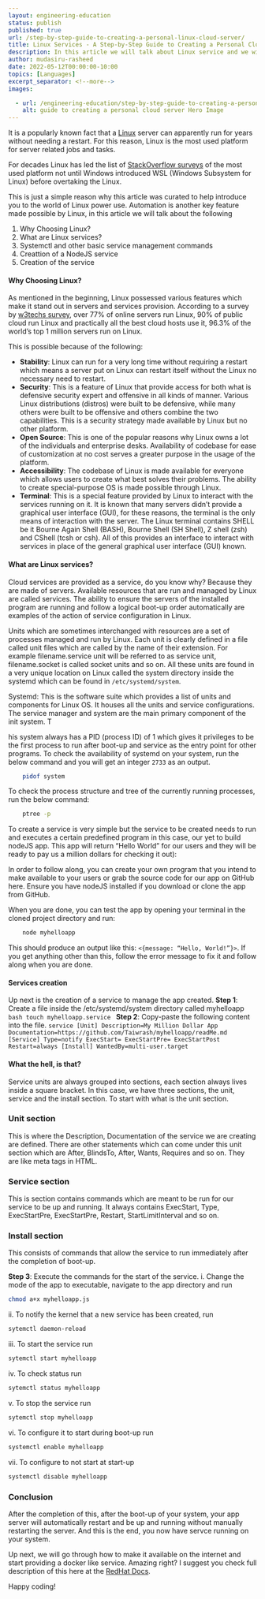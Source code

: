 ```yaml
---
layout: engineering-education
status: publish
published: true
url: /step-by-step-guide-to-creating-a-personal-linux-cloud-server/
title: Linux Services - A Step-by-Step Guide to Creating a Personal Cloud Server
description: In this article we will talk about Linux service and we will build one completely from scratch.
author: mudasiru-rasheed
date: 2022-05-12T00:00:00-10:00
topics: [Languages]
excerpt_separator: <!--more-->
images:

  - url: /engineering-education/step-by-step-guide-to-creating-a-personal-linux-cloud-server/hero.jpg
    alt: guide to creating a personal cloud server Hero Image
---
```

It is a popularly known fact that a [Linux](https://www.linux.org/) server can apparently run for years without needing a restart. For this reason, Linux is the most used platform for server related jobs and tasks. 
<!--more-->
For decades Linux has led the list of [StackOverflow surveys](https://insights.stackoverflow.com/survey/2019) of the most used platform not until Windows introduced WSL (Windows Subsystem for Linux) before overtaking the Linux. 

This is just a simple reason why this article was curated to help introduce you to the world of Linux power use. Automation is another key feature made possible by Linux, in this article we will talk about the following
1. Why Choosing Linux?
2. What are Linux services?
3. Systemctl and other basic service management commands
4. Creattion of a NodeJS service
5. Creation of the service
 
#### Why Choosing Linux?
As mentioned in the beginning, Linux possessed various features which make it stand out in servers and services provision. According to a survey by [w3techs survey](http://w3techs.com/technologies/overview/operating_system/all), over 77% of online servers run Linux, 90% of public cloud run Linux and practically all the best cloud hosts use it, 96.3% of the world’s top 1 million servers run on Linux. 

This is possible because of the following:
- **Stability**: Linux can run for a very long time without requiring a restart which means a server put on Linux can restart itself without the Linux no necessary need to restart.
- **Security**: This is a feature of Linux that provide access for both what is defensive security expert and offensive in all kinds of manner. Various Linux distributions (distros) were built to be defensive, while many others were built to be offensive and others combine the two capabilities. This is a security strategy made available by Linux but no other platform.
- **Open Source**: This is one of the popular reasons why Linux owns a lot of the individuals and enterprise desks.  Availability of codebase for ease of customization at no cost serves a greater purpose in the usage of the platform.
- **Accessibility**: The codebase of Linux is made available for everyone which allows users to create what best solves their problems. The ability to create special-purpose OS is made possible through Linux.
- **Terminal**: This is a special feature provided by Linux to interact with the services running on it. It is known that many servers didn’t provide a graphical user interface (GUI), for these reasons, the terminal is the only means of interaction with the server. The Linux terminal contains SHELL be it Bourne Again Shell (BASH), Bourne Shell (SH Shell), Z shell (zsh) and CShell (tcsh or csh). All of this provides an interface to interact with services in place of the general graphical user interface (GUI) known.

#### What are Linux services?
Cloud services are provided as a service, do you know why? Because they are made of servers. Available resources that are run and managed by Linux are called services. The ability to ensure the servers of the installed program are running and follow a logical boot-up order automatically are examples of the action of service configuration in Linux.  

Units which are sometimes interchanged with resources are a set of processes managed and run by Linux. Each unit is clearly defined in a file called unit files which are called by the name of their extension. For example filename.service unit will be referred to as service unit, filename.socket is called socket units and so on. All these units are found in a very unique location on Linux called the system directory inside the systemd which can be found in `/etc/systemd/system`.

Systemd: This is the software suite which provides a list of units and components for Linux OS. It houses all the units and service configurations. The service manager and system are the main primary component of the init system. T

his system always has a PID (process ID) of 1 which gives it privileges to be the first process to run after boot-up and service as the entry point for other programs. To check the availability of systemd on your system, run the below command and you will get an integer `2733` as an output.

```bash
    pidof system
```
To check the process structure and tree of the currently running processes, run the below command:
```bash
    ptree -p
```

To create a service is very simple but the service to be created needs to run and executes a certain predefined program in this case, our yet to build nodeJS app. This app will return “Hello World” for our users and they will be ready to pay us a million dollars for checking it out):

In order to follow along, you can create your own program that you intend to make available to your users or grab the source code for our app on GitHub here. Ensure you have nodeJS installed if you download or clone the app from GitHub. 

When you are done, you can test the app by opening your terminal in the cloned project directory and run:
```bash
    node myhelloapp
```
This should produce an output like this: `<{message: “Hello, World!”}>`. If you get anything other than this, follow the error message to fix it and follow along when you are done.

#### Services creation
Up next is the creation of a service to manage the app created.
**Step 1**: Create a file inside the /etc/systemd/system directory called myhelloapp
    ```bash
       touch myhelloapp.service
    ```
**Step 2**: Copy-paste the following content into the file.
    ```service
        [Unit]
        Description=My Million Dollar App
        Documentation=https://github.com/Taiwrash/myhelloapp/readMe.md
        [Service]
        Type=notify
        ExecStart=
        ExecStartPre=
        ExecStartPost
        Restart=always
        [Install]
        WantedBy=multi-user.target
    ```
#### What the hell, is that?
Service units are always grouped into sections, each section always lives inside a square bracket. In this case, we have three sections, the unit, service and the install section. To start with what is the unit section.

### Unit section
This is where the Description, Documentation of the service we are creating are defined. There are other statements which can come under this unit section which are After, BlindsTo, After, Wants, Requires and so on. They are like meta tags in HTML.

### Service section
This is section contains commands which are meant to be run for our service to be up and running. It always contains ExecStart, Type, ExecStartPre, ExecStartPre, Restart, StartLimitInterval and so on.

### Install section
This consists of commands that allow the service to run immediately after the completion of boot-up.

**Step 3**: Execute the commands for the start of the service.
i. Change the mode of the app to executable, navigate to the app directory and run
```bash
chmod a+x myhelloapp.js
```
ii. To notify the kernel that a new service has been created, run
```bash
sytemctl daemon-reload
```
iii. To start the service run
```bash
sytemctl start myhelloapp
```
iv. To check status run
```bash
sytemctl status myhelloapp
```
v. To stop the service run
```bash
sytemctl stop myhelloapp
```
vi. To configure it to start during boot-up run
```bash
systemctl enable myhelloapp
```
vii. To configure to not start at start-up
```bash
systemctl disable myhelloapp
```

### Conclusion
After the completion of this, after the boot-up of your system, your app server will automatically restart and be up and running without manually restarting the server. And this is the end, you now have servce running on your system. 

Up next, we will go through how to make it available on the internet and start providing a docker like service. Amazing right? I suggest you check full description of this here at the [RedHat Docs](https://access.redhat.com/documentation/en-us/red_hat_enterprise_linux/6/html/v2v_guide/chap-v2v_guide-p2v_migration_converting_physical_machines_to_virtual_machines?msclkid=f30b79e1c7ed11ec9cdc09dd5521246e).

Happy coding!

